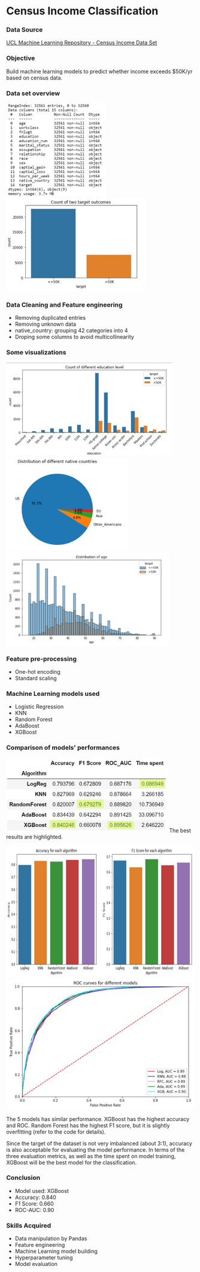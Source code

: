 # Census Income Classification


### Data Source
[UCL Machine Learning Repository - Census Income Data Set](http://archive.ics.uci.edu/ml/datasets/Census+Income)


### Objective
Build machine learning models to predict whether income exceeds $50K/yr based on census data.   


### Data set overview
<img src='images/columns.jpg' height=250>
<img src='images/target.jpg' height=250>


### Data Cleaning and Feature engineering
- Removing duplicated entries
- Removing unknown data
- native_country: grouping 42 categories into 4 
- Droping some columns to avoid multicollinearity


### Some visualizations
<img src='images/education.jpg' height=250>
<img src='images/country.jpg' height=250>
<img src='images/age.jpg' height=250>


### Feature pre-processing
- One-hot encoding
- Standard scaling


### Machine Learning models used
- Logistic Regression
- KNN
- Random Forest
- AdaBoost
- XGBoost


### Comparison of models' performances
<img src='images/comparison.jpg' height=200>
The best results are highlighted.
<br>
<br>

<img src='images/comparison2.jpg' height=350>
<img src='images/ROC.jpg' height=350>

The 5 models has similar performance. XGBoost has the highest accuracy and ROC. Random Forest has the highest F1 score, but it is slightly overfitting (refer to the code for details). 

Since the target of the dataset is not very imbalanced (about 3:1), accuracy is also acceptable for evaluating the model performance. In terms of the three evaluation metrics, as well as the time spent on model training, XGBoost will be the best model for the classification.


### Conclusion
- Model used: XGBoost
- Accuracy: 0.840
- F1 Score: 0.660
- ROC-AUC: 0.90


### Skills Acquired
- Data manipulation by Pandas
- Feature engineering
- Machine Learning model building
- Hyperparameter tuning
- Model evaluation
